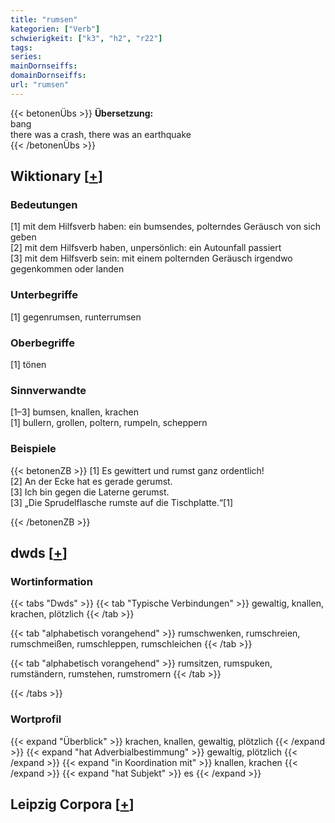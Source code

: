 ```yaml
---
title: "rumsen"
kategorien: ["Verb"]
schwierigkeit: ["k3", "h2", "r22"]
tags:
series:
mainDornseiffs:
domainDornseiffs:
url: "rumsen"
---
```


{{< betonenÜbs >}}
**Übersetzung:**  
bang  
there was a crash, there was an earthquake  
{{< /betonenÜbs >}}

## Wiktionary [[+](https://de.wiktionary.org/wiki/rumsen)]

### Bedeutungen
[1] mit dem Hilfsverb haben: ein bumsendes, polterndes Geräusch von sich geben  
[2] mit dem Hilfsverb haben, unpersönlich: ein Autounfall passiert  
[3] mit dem Hilfsverb sein: mit einem polternden Geräusch irgendwo gegenkommen oder landen  

### Unterbegriffe
[1] gegenrumsen, runterrumsen  

### Oberbegriffe
[1] tönen  

### Sinnverwandte
[1–3] bumsen, knallen, krachen  
[1] bullern, grollen, poltern, rumpeln, scheppern  

### Beispiele
{{< betonenZB >}}
[1] Es gewittert und rumst ganz ordentlich!  
[2] An der Ecke hat es gerade gerumst.  
[3] Ich bin gegen die Laterne gerumst.  
[3] „Die Sprudelflasche rumste auf die Tischplatte.“[1]  

{{< /betonenZB >}}


## dwds [[+](https://www.dwds.de/wb/rumsen)]

### Wortinformation
{{< tabs "Dwds" >}}
{{< tab "Typische Verbindungen" >}}
gewaltig, knallen, krachen, plötzlich
{{< /tab >}}

{{< tab "alphabetisch vorangehend" >}}
rumschwenken, rumschreien, rumschmeißen, rumschleppen, rumschleichen
{{< /tab >}}

{{< tab "alphabetisch vorangehend" >}}
rumsitzen, rumspuken, rumständern, rumstehen, rumstromern
{{< /tab >}}

{{< /tabs >}}

### Wortprofil
{{< expand "Überblick" >}} krachen, knallen, gewaltig, plötzlich {{< /expand >}}
{{< expand "hat Adverbialbestimmung" >}} gewaltig, plötzlich {{< /expand >}}
{{< expand "in Koordination mit" >}} knallen, krachen {{< /expand >}}
{{< expand "hat Subjekt" >}} es {{< /expand >}}

## Leipzig Corpora [[+](https://corpora.uni-leipzig.de/en/res?word=rumsen&corpusId=deu_newscrawl-public_2018)]

